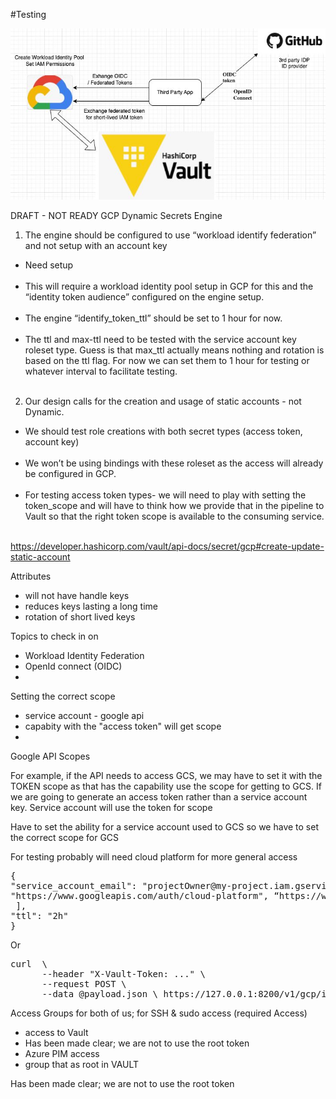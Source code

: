 
#Testing

![Illustration](img/flow.jpg)

DRAFT - NOT READY 
GCP Dynamic Secrets Engine

1. The engine should be configured to use “workload identify federation” and not setup with an account key
- Need setup <br> <br> 
- This will require a workload identity pool setup in GCP for this and the “identity token audience” configured on the engine setup. <br> <br> 
- The engine “identify_token_ttl” should be set to 1 hour for now. <br> <br> 
- The ttl and max-ttl need to be tested with the service account key roleset type.  Guess is that max_ttl actually means nothing and rotation is based on the ttl flag.   For now we can set them to 1 hour for testing or whatever interval to facilitate testing. <br> <br> 

2. Our design calls for the creation and usage of static accounts - not Dynamic. 

- We should test role creations with both secret types (access token, account key) <br> <br> 
- We won’t be using bindings with these roleset as the access will already be configured in GCP. <br> <br> 
- For testing access token types- we will need to play with setting the token_scope and will have to think how we provide that in the pipeline to Vault so that the right token scope is available to the consuming service. <br> <br> 

https://developer.hashicorp.com/vault/api-docs/secret/gcp#create-update-static-account 

Attributes 
- will not have handle keys
- reduces keys lasting a long time
- rotation of short lived keys 


Topics to check in on 
- Workload Identity Federation
- OpenId connect (OIDC)
- 

Setting the correct scope
- service account - google api 
- capabity with the "access token" will get scope
- 

Google API Scopes

For example, if the API needs to access GCS, we may have to set it with the TOKEN scope as that has the capability use the scope for getting to GCS.   If we are going to generate an access token rather than a service account key.   Service account will use the token for scope

Have to set the ability for a service account used to GCS so we have to set the correct scope for GCS 

For testing probably will need cloud platform for more general access 

<pre>
{ 
"service_account_email": "projectOwner@my-project.iam.gserviceaccount.com", "token_scopes": [ 
"https://www.googleapis.com/auth/cloud-platform", “https://www.googleapis.com/auth/bigquery”
 ], 
"ttl": "2h" 
}
</pre>


Or
<pre>
curl  \ 
      --header "X-Vault-Token: ..." \ 
      --request POST \ 
      --data @payload.json \ https://127.0.0.1:8200/v1/gcp/impersonated-account/my-token-impersonate
</pre>

Access Groups for both of us; for SSH & sudo access (required Access) 
- access to Vault
- Has been made clear; we are not to use the root token
- Azure PIM access 
- group that as root in VAULT 

Has been made clear; we are not to use the root token

